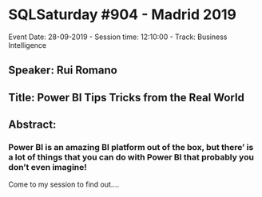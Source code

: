 # SQLSaturday #904 - Madrid 2019
Event Date: 28-09-2019 - Session time: 12:10:00 - Track: Business Intelligence
## Speaker: Rui Romano
## Title: Power BI Tips  Tricks from the Real World
## Abstract:
### Power BI is an amazing BI platform out of the box, but there’ is a lot of things that you can do with Power BI that probably you don’t even imagine!

Come to my session to find out….
